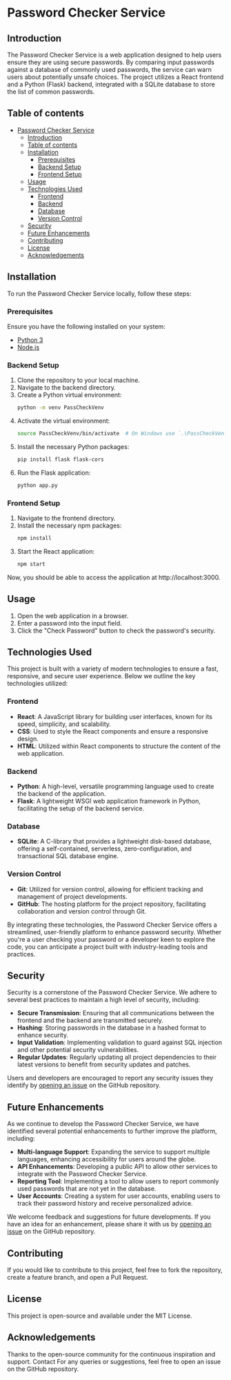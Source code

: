 # Password Checker Service


## Introduction

The Password Checker Service is a web application designed to help users ensure they are using secure passwords. By comparing input passwords against a database of commonly used passwords, the service can warn users about potentially unsafe choices. The project utilizes a React frontend and a Python (Flask) backend, integrated with a SQLite database to store the list of common passwords.

## Table of contents

- [Password Checker Service](#password-checker-service)
  - [Introduction](#introduction)
  - [Table of contents](#table-of-contents)
  - [Installation](#installation)
    - [Prerequisites](#prerequisites)
    - [Backend Setup](#backend-setup)
    - [Frontend Setup](#frontend-setup)
  - [Usage](#usage)
  - [Technologies Used](#technologies-used)
    - [Frontend](#frontend)
    - [Backend](#backend)
    - [Database](#database)
    - [Version Control](#version-control)
  - [Security](#security)
  - [Future Enhancements](#future-enhancements)
  - [Contributing](#contributing)
  - [License](#license)
  - [Acknowledgements](#acknowledgements)

## Installation

To run the Password Checker Service locally, follow these steps:

### Prerequisites

Ensure you have the following installed on your system:

- [Python 3](https://www.python.org/downloads/)
- [Node.js](https://nodejs.org/en/)

### Backend Setup

1. Clone the repository to your local machine.
2. Navigate to the backend directory.
3. Create a Python virtual environment:
   ```sh
   python -m venv PassCheckVenv
4. Activate the virtual environment:
    ```sh
    source PassCheckVenv/bin/activate  # On Windows use `.\PassCheckVenv\Scripts\activate`
5. Install the necessary Python packages:
    ```sh
    pip install flask flask-cors
6. Run the Flask application:
    ```sh
    python app.py
### Frontend Setup
1. Navigate to the frontend directory.
2. Install the necessary npm packages:
    ```sh
    npm install
3. Start the React application:
    ```sh
    npm start
Now, you should be able to access the application at http://localhost:3000.

## Usage
1. Open the web application in a browser.
2. Enter a password into the input field.
3. Click the "Check Password" button to check the password's security.

## Technologies Used

This project is built with a variety of modern technologies to ensure a fast, responsive, and secure user experience. Below we outline the key technologies utilized:

### Frontend
- **React**: A JavaScript library for building user interfaces, known for its speed, simplicity, and scalability.
- **CSS**: Used to style the React components and ensure a responsive design.
- **HTML**: Utilized within React components to structure the content of the web application.

### Backend
- **Python**: A high-level, versatile programming language used to create the backend of the application.
- **Flask**: A lightweight WSGI web application framework in Python, facilitating the setup of the backend service.

### Database
- **SQLite**: A C-library that provides a lightweight disk-based database, offering a self-contained, serverless, zero-configuration, and transactional SQL database engine.

### Version Control
- **Git**: Utilized for version control, allowing for efficient tracking and management of project developments.
- **GitHub**: The hosting platform for the project repository, facilitating collaboration and version control through Git.

By integrating these technologies, the Password Checker Service offers a streamlined, user-friendly platform to enhance password security. Whether you're a user checking your password or a developer keen to explore the code, you can anticipate a project built with industry-leading tools and practices.

## Security

Security is a cornerstone of the Password Checker Service. We adhere to several best practices to maintain a high level of security, including:

- **Secure Transmission**: Ensuring that all communications between the frontend and the backend are transmitted securely.
- **Hashing**: Storing passwords in the database in a hashed format to enhance security.
- **Input Validation**: Implementing validation to guard against SQL injection and other potential security vulnerabilities.
- **Regular Updates**: Regularly updating all project dependencies to their latest versions to benefit from security updates and patches.

Users and developers are encouraged to report any security issues they identify by [opening an issue](https://github.com/your-github-username/password-checker-service/issues) on the GitHub repository.

## Future Enhancements

As we continue to develop the Password Checker Service, we have identified several potential enhancements to further improve the platform, including:

- **Multi-language Support**: Expanding the service to support multiple languages, enhancing accessibility for users around the globe.
- **API Enhancements**: Developing a public API to allow other services to integrate with the Password Checker Service.
- **Reporting Tool**: Implementing a tool to allow users to report commonly used passwords that are not yet in the database.
- **User Accounts**: Creating a system for user accounts, enabling users to track their password history and receive personalized advice.

We welcome feedback and suggestions for future developments. If you have an idea for an enhancement, please share it with us by [opening an issue](https://github.com/your-github-username/password-checker-service/issues) on the GitHub repository.

## Contributing
If you would like to contribute to this project, feel free to fork the repository, create a feature branch, and open a Pull Request.

## License
This project is open-source and available under the MIT License.

## Acknowledgements
Thanks to the open-source community for the continuous inspiration and support.
Contact
For any queries or suggestions, feel free to open an issue on the GitHub repository.
